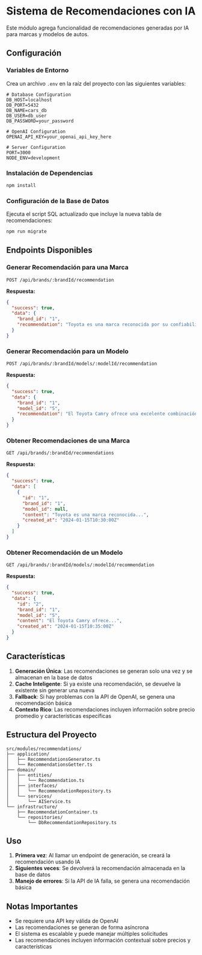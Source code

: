 # Sistema de Recomendaciones con IA

Este módulo agrega funcionalidad de recomendaciones generadas por IA para marcas y modelos de autos.

## Configuración

### Variables de Entorno

Crea un archivo `.env` en la raíz del proyecto con las siguientes variables:

```env
# Database Configuration
DB_HOST=localhost
DB_PORT=5432
DB_NAME=cars_db
DB_USER=db_user
DB_PASSWORD=your_password

# OpenAI Configuration
OPENAI_API_KEY=your_openai_api_key_here

# Server Configuration
PORT=3000
NODE_ENV=development
```

### Instalación de Dependencias

```bash
npm install
```

### Configuración de la Base de Datos

Ejecuta el script SQL actualizado que incluye la nueva tabla de recomendaciones:

```bash
npm run migrate
```

## Endpoints Disponibles

### Generar Recomendación para una Marca

```
POST /api/brands/:brandId/recommendation
```

**Respuesta:**

```json
{
  "success": true,
  "data": {
    "brand_id": "1",
    "recommendation": "Toyota es una marca reconocida por su confiabilidad..."
  }
}
```

### Generar Recomendación para un Modelo

```
POST /api/brands/:brandId/models/:modelId/recommendation
```

**Respuesta:**

```json
{
  "success": true,
  "data": {
    "brand_id": "1",
    "model_id": "5",
    "recommendation": "El Toyota Camry ofrece una excelente combinación..."
  }
}
```

### Obtener Recomendaciones de una Marca

```
GET /api/brands/:brandId/recommendations
```

**Respuesta:**

```json
{
  "success": true,
  "data": [
    {
      "id": "1",
      "brand_id": "1",
      "model_id": null,
      "content": "Toyota es una marca reconocida...",
      "created_at": "2024-01-15T10:30:00Z"
    }
  ]
}
```

### Obtener Recomendación de un Modelo

```
GET /api/brands/:brandId/models/:modelId/recommendation
```

**Respuesta:**

```json
{
  "success": true,
  "data": {
    "id": "2",
    "brand_id": "1",
    "model_id": "5",
    "content": "El Toyota Camry ofrece...",
    "created_at": "2024-01-15T10:35:00Z"
  }
}
```

## Características

1. **Generación Única**: Las recomendaciones se generan solo una vez y se almacenan en la base de datos
2. **Cache Inteligente**: Si ya existe una recomendación, se devuelve la existente sin generar una nueva
3. **Fallback**: Si hay problemas con la API de OpenAI, se genera una recomendación básica
4. **Contexto Rico**: Las recomendaciones incluyen información sobre precio promedio y características específicas

## Estructura del Proyecto

```
src/modules/recommendations/
├── application/
│   ├── RecommendationsGenerator.ts
│   └── RecommendationsGetter.ts
├── domain/
│   ├── entities/
│   │   └── Recommendation.ts
│   ├── interfaces/
│   │   └── RecommendationRepository.ts
│   └── services/
│       └── AIService.ts
└── infrastructure/
    ├── RecommendationContainer.ts
    └── repositories/
        └── DbRecommendationRepository.ts
```

## Uso

1. **Primera vez**: Al llamar un endpoint de generación, se creará la recomendación usando IA
2. **Siguientes veces**: Se devolverá la recomendación almacenada en la base de datos
3. **Manejo de errores**: Si la API de IA falla, se genera una recomendación básica

## Notas Importantes

- Se requiere una API key válida de OpenAI
- Las recomendaciones se generan de forma asíncrona
- El sistema es escalable y puede manejar múltiples solicitudes
- Las recomendaciones incluyen información contextual sobre precios y características
